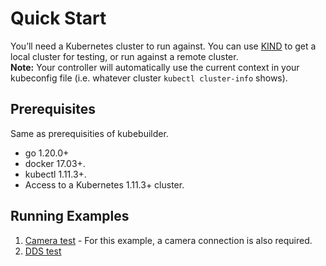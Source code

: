 # Quick Start

You’ll need a Kubernetes cluster to run against. You can use [KIND](https://sigs.k8s.io/kind) to get a local cluster for testing, or run against a remote cluster.  
**Note:** Your controller will automatically use the current context in your kubeconfig file (i.e. whatever cluster `kubectl cluster-info` shows).

## Prerequisites
Same as prerequisities of kubebuilder.
- go 1.20.0+
- docker 17.03+.
- kubectl 1.11.3+.
- Access to a Kubernetes 1.11.3+ cluster.  

## Running Examples
1. [Camera test](/examples/camera-test/README.md) - For this example, a camera connection is also required.
2. [DDS test](/examples/dds-test/README.md)
